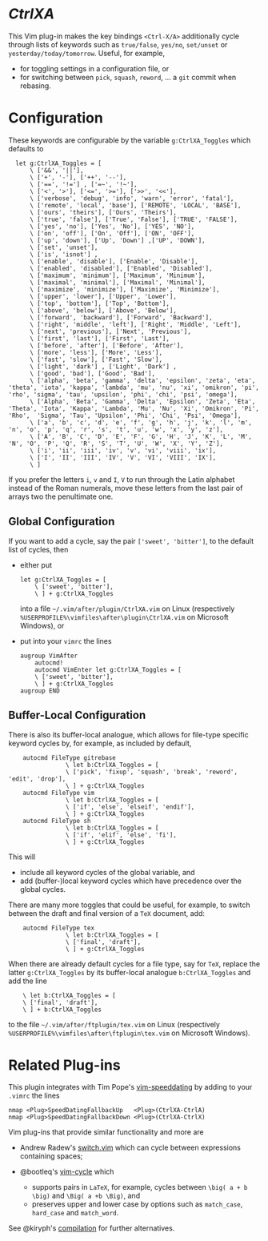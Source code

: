 *CtrlXA*
=========

This Vim plug-in makes the key bindings `<Ctrl-X/A>` additionally cycle through lists of keywords such as `true/false`, `yes/no`, `set/unset` or `yesterday/today/tomorrow`.
Useful, for example,

- for toggling settings in a configuration file, or
- for switching between `pick`, `squash`, `reword`, ... a `git` commit when rebasing.

# Configuration

These keywords are configurable by the variable `g:CtrlXA_Toggles` which defaults to

```vim
  let g:CtrlXA_Toggles = [
      \ ['&&', '||'],
      \ ['+', '-'], ['++', '--'],
      \ ['==', '!='] , ['=~', '!~'],
      \ ['<', '>'], ['<=', '>='], ['>>', '<<'],
      \ ['verbose', 'debug', 'info', 'warn', 'error', 'fatal'],
      \ ['remote', 'local', 'base'], ['REMOTE', 'LOCAL', 'BASE'],
      \ ['ours', 'theirs'], ['Ours', 'Theirs'],
      \ ['true', 'false'], ['True', 'False'], ['TRUE', 'FALSE'],
      \ ['yes', 'no'], ['Yes', 'No'], ['YES', 'NO'],
      \ ['on', 'off'], ['On', 'Off'], ['ON', 'OFF'],
      \ ['up', 'down'], ['Up', 'Down'] ,['UP', 'DOWN'],
      \ ['set', 'unset'],
      \ ['is', 'isnot'] ,
      \ ['enable', 'disable'], ['Enable', 'Disable'],
      \ ['enabled', 'disabled'], ['Enabled', 'Disabled'],
      \ ['maximum', 'minimum'], ['Maximum', 'Minimum'],
      \ ['maximal', 'minimal'], ['Maximal', 'Minimal'],
      \ ['maximize', 'minimize'], ['Maximize', 'Minimize'],
      \ ['upper', 'lower'], ['Upper', 'Lower'],
      \ ['top', 'bottom'], ['Top', 'Bottom'],
      \ ['above', 'below'], ['Above', 'Below'],
      \ ['forward', 'backward'], ['Forward', 'Backward'],
      \ ['right', 'middle', 'left'], ['Right', 'Middle', 'Left'],
      \ ['next', 'previous'], ['Next', 'Previous'],
      \ ['first', 'last'], ['First', 'Last'],
      \ ['before', 'after'], ['Before', 'After'],
      \ ['more', 'less'], ['More', 'Less'],
      \ ['fast', 'slow'], ['Fast', 'Slow'],
      \ ['light', 'dark'] , ['Light', 'Dark'] ,
      \ ['good', 'bad'], ['Good', 'Bad'],
      \ ['alpha', 'beta', 'gamma', 'delta', 'epsilon', 'zeta', 'eta', 'theta', 'iota', 'kappa', 'lambda', 'mu', 'nu', 'xi', 'omikron', 'pi', 'rho', 'sigma', 'tau', 'upsilon', 'phi', 'chi', 'psi', 'omega'],
      \ ['Alpha', 'Beta', 'Gamma', 'Delta', 'Epsilon', 'Zeta', 'Eta', 'Theta', 'Iota', 'Kappa', 'Lambda', 'Mu', 'Nu', 'Xi', 'Omikron', 'Pi', 'Rho',  'Sigma', 'Tau', 'Upsilon', 'Phi', 'Chi', 'Psi', 'Omega'],
      \ ['a', 'b', 'c', 'd', 'e', 'f', 'g', 'h', 'j', 'k', 'l', 'm', 'n', 'o', 'p', 'q', 'r', 's', 't', 'u', 'w', 'x', 'y', 'z'],
      \ ['A', 'B', 'C', 'D', 'E', 'F', 'G', 'H', 'J', 'K', 'L', 'M', 'N', 'O', 'P', 'Q', 'R', 'S', 'T', 'U', 'W', 'X', 'Y', 'Z'],
      \ ['i', 'ii', 'iii', 'iv', 'v', 'vi', 'viii', 'ix'],
      \ ['I', 'II', 'III', 'IV', 'V', 'VI', 'VIII', 'IX'],
      \ ]
```

If you prefer the letters `i`, `v` and `I`, `V` to run through the Latin alphabet instead of the Roman numerals, move these letters from the last pair of arrays two the penultimate one.

## Global Configuration

If you want to add a cycle, say the pair `['sweet', 'bitter']`, to the default list of cycles, then

- either put

    ```vim
    let g:CtrlXA_Toggles = [
        \ ['sweet', 'bitter'],
        \ ] + g:CtrlXA_Toggles
    ```

    into a file `~/.vim/after/plugin/CtrlXA.vim` on Linux (respectively `%USERPROFILE%\vimfiles\after\plugin\CtrlXA.vim` on Microsoft Windows), or
- put into your `vimrc` the lines

    ```vim
    augroup VimAfter
        autocmd!
        autocmd VimEnter let g:CtrlXA_Toggles = [
        \ ['sweet', 'bitter'],
        \ ] + g:CtrlXA_Toggles
    augroup END
    ```

## Buffer-Local Configuration

There is also its buffer-local analogue, which allows for file-type specific
keyword cycles by, for example, as included by default,

```vim
    autocmd FileType gitrebase
                \ let b:CtrlXA_Toggles = [
                \ ['pick', 'fixup', 'squash', 'break', 'reword', 'edit', 'drop'],
                \ ] + g:CtrlXA_Toggles
    autocmd FileType vim
                \ let b:CtrlXA_Toggles = [
                \ ['if', 'else', 'elseif', 'endif'],
                \ ] + g:CtrlXA_Toggles
    autocmd FileType sh
                \ let b:CtrlXA_Toggles = [
                \ ['if', 'elif', 'else', 'fi'],
                \ ] + g:CtrlXA_Toggles
```

This will

- include all keyword cycles of the global variable, and
- add (buffer-)local keyword cycles which have precedence over the global cycles.

There are many more toggles that could be useful, for example, to switch between the draft and final version of a `TeX` document, add:

```vim
    autocmd FileType tex
                \ let b:CtrlXA_Toggles = [
                \ ['final', 'draft'],
                \ ] + g:CtrlXA_Toggles
```

When there are already default cycles for a file type, say for `TeX`, replace the latter `g:CtrlXA_Toggles` by its buffer-local analogue `b:CtrlXA_Toggles` and add the line

```vim
    \ let b:CtrlXA_Toggles = [
    \ ['final', 'draft'],
    \ ] + b:CtrlXA_Toggles
```

to the file `~/.vim/after/ftplugin/tex.vim` on Linux (respectively `%USERPROFILE%\vimfiles\after\ftplugin\tex.vim` on Microsoft Windows).

# Related Plug-ins

This plugin integrates with Tim Pope's [vim-speeddating](https://github.com/tpope/vim-speeddating) by adding to your `.vimrc` the lines

```vim
nmap <Plug>SpeedDatingFallbackUp   <Plug>(CtrlXA-CtrlA)
nmap <Plug>SpeedDatingFallbackDown <Plug>(CtrlXA-CtrlX)
```

Vim plug-ins that provide similar functionality and more are

- Andrew Radew's [switch.vim](https://github.com/AndrewRadev/switch.vim#more-complicated-mappings) which can cycle between expressions containing spaces;

- @bootleq's [vim-cycle](https://github.com/bootleq/vim-cycle/) which

    - supports pairs in `LaTeX`, for example, cycles between `\big( a + b \big)` and `\Big( a +b \Big)`, and
    - preserves upper and lower case by options such as `match_case`, `hard_case` and `match_word`.

See @kiryph's [compilation](https://github.com/Konfekt/vim-CtrlXA/issues/1#issuecomment-325425550) for further alternatives.
